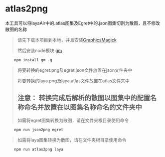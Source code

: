 # atlas2png
本工具可以将layaAir中的.atlas图集及Egret中的.json图集切割为散图，且不修改散图的名称

> 请先下载本项目到本地，并且安装[GraphicsMagick](http://www.graphicsmagick.org/)
> 
> 然后安装node模块 [gm](https://www.npmjs.com/package/gm)
>
```javascript
	npm install gm -g
```
>
> 将要转换的egret.png及egret.json文件放置在json文件夹中 
>
> 将要转换的laya.png及laya.atlas文件放置在atlas文件夹中 
>
> ## 注意： 转换完成后解析的散图以图集中的配置名称命名并放置在以图集名称命名的文件夹中 
>
> 如需将egret图集转换为散图，请在文件夹根目录使用命令


```javascript
	npm run json2png egret
```
>
> 如需将laya图集转换为散图，请在文件夹根目录使用命令
>
```javascript
	npm run atlas2png laya
```
